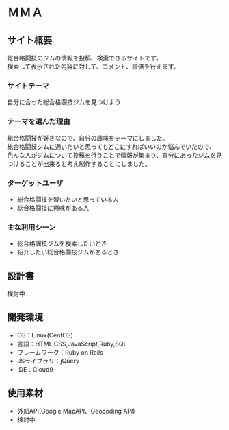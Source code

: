 # ＭＭＡ

## サイト概要
総合格闘技のジムの情報を投稿、検索できるサイトです。<br>
検索して表示された内容に対して、コメント、評価を行えます。
### サイトテーマ
自分に合った総合格闘技ジムを見つけよう

### テーマを選んだ理由
総合格闘技が好きなので、自分の趣味をテーマにしました。<br>
総合格闘技ジムに通いたいと思ってもどこにすればいいのか悩んでいたので、<br>
色んな人がジムについて投稿を行うことで情報が集まり、自分にあったジムを見つけることが出来ると考え制作することにしました。


### ターゲットユーザ
- 総合格闘技を習いたいと思っている人
- 総合格闘技に興味がある人

### 主な利用シーン
- 総合格闘技ジムを検索したいとき
- 紹介したい総合格闘技ジムがあるとき

## 設計書
検討中

## 開発環境
- OS：Linux(CentOS)
- 言語：HTML,CSS,JavaScript,Ruby,SQL
- フレームワーク：Ruby on Rails
- JSライブラリ：jQuery
- IDE：Cloud9

## 使用素材
- 外部API(Google MapAPI、Geocoding API)
- 検討中



